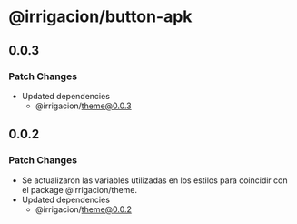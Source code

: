 # @irrigacion/button-apk

## 0.0.3

### Patch Changes

- Updated dependencies
    - @irrigacion/theme@0.0.3

## 0.0.2

### Patch Changes

- Se actualizaron las variables utilizadas en los estilos para coincidir con el package @irrigacion/theme.
- Updated dependencies
    - @irrigacion/theme@0.0.2
